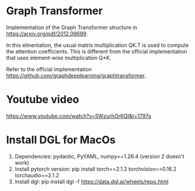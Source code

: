 # Graph Transformer

Implementation of the Graph Transformer structure in https://arxiv.org/pdf/2012.09699. 

In this elmentation, the usual matrix multiplication QK.T is used to compute the attention coefficients. This is different from the official implementation that uses element-wise multiplication Q*K.

Refer to the official implementation https://github.com/graphdeeplearning/graphtransformer.

# Youtube video
https://www.youtube.com/watch?v=5WzurhOr6QI&t=1797s

# Install DGL for MacOs
1. Dependencies: pydantic, PyYAML, numpy==1.26.4 (version 2 doesn't work)
2. Install pytorch version: pip install torch==2.1.2 torchvision==0.16.2 torchaudio==2.1.2
3. Install dgl: pip install dgl -f https://data.dgl.ai/wheels/repo.html
